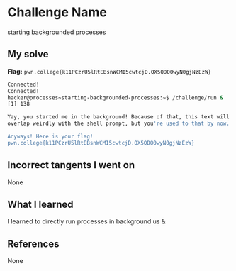 # Challenge Name
starting backgrounded processes

## My solve
**Flag:** `pwn.college{k11PCzrU5lRtEBsnWCMI5cwtcjD.QX5QDO0wyN0gjNzEzW}`

```bash
Connected!
Connected!
hacker@processes~starting-backgrounded-processes:~$ /challenge/run &
[1] 138

Yay, you started me in the background! Because of that, this text will probably
overlap weirdly with the shell prompt, but you're used to that by now...

Anyways! Here is your flag!
pwn.college{k11PCzrU5lRtEBsnWCMI5cwtcjD.QX5QDO0wyN0gjNzEzW}
```
## Incorrect tangents I went on
None

## What I learned
I learned to directly run processes in background us &

## References 
None
